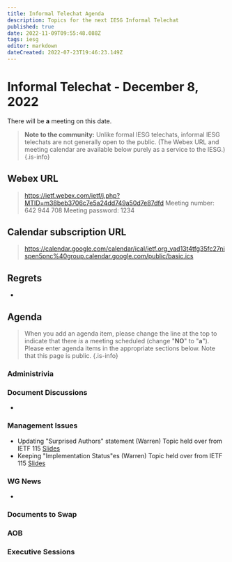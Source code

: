 ```yaml
---
title: Informal Telechat Agenda
description: Topics for the next IESG Informal Telechat
published: true
date: 2022-11-09T09:55:48.088Z
tags: iesg
editor: markdown
dateCreated: 2022-07-23T19:46:23.149Z
---
```


# Informal Telechat - December 8, 2022
 There will be **a** meeting on this date.

> **Note to the community:** Unlike formal IESG telechats, informal IESG telechats are not generally open to the public. (The Webex URL and meeting calendar are available below purely as a service to the IESG.)
{.is-info}


## Webex URL

> https://ietf.webex.com/ietf/j.php?MTID=m38beb3706c7e5a24dd749a50d7e87dfd
Meeting number: 642 944 708
Meeting password: 1234 

## Calendar subscription URL

> https://calendar.google.com/calendar/ical/ietf.org_vad13t4tfg35fc27nispen5pnc%40group.calendar.google.com/public/basic.ics


## Regrets

* 

## Agenda

> When you add an agenda item, please change the line at the top to indicate that there *is* a meeting scheduled (change "**NO**" to "**a**"). Please enter agenda items in the appropriate sections below.
Note that this page is public.
{.is-info}

### Administrivia

### Document Discussions

* 

### Management Issues


* Updating "Surprised Authors" statement (Warren) 
Topic held over from IETF 115 [Slides](https://docs.google.com/presentation/d/1zewVQ88W_AAem_-g69Y587lUKTv4Uvk3Yx3qbxhDzEA/edit?usp=sharing)
* Keeping "Implementation Status"es (Warren) 
Topic held over from IETF 115 [Slides](https://docs.google.com/presentation/d/1H5r34YuAYkX_5OCb5bOCkN9DIbz7zVAOiwQg6Ewb8JU/edit?usp=sharing)


### WG News 

- 

### Documents to Swap 

### AOB

### Executive Sessions


